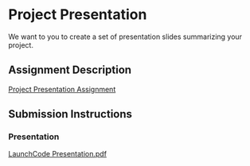 # Project Presentation
We want to you to create a set of presentation slides summarizing your project.

## Assignment Description
[Project Presentation Assignment](https://education.launchcode.org/liftoff/modules/assignments/project-presentation)

## Submission Instructions

### Presentation
[LaunchCode Presentation.pdf](https://github.com/Zosimov735/liftoff-assignments/files/11715470/LaunchCode.Presentation.pdf)
